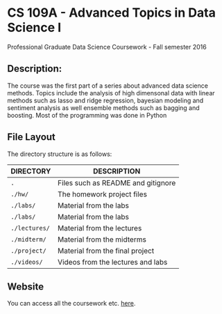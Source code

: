 # CS 109A - Advanced Topics in Data Science I
Professional Graduate Data Science Coursework - Fall semester 2016

## Description: 
The course was the first part of a series about advanced data science methods. Topics include the analysis of high dimensonal data with linear methods such as lasso and ridge regression, bayesian modeling and sentiment analysis as well ensemble methods such as bagging and boosting. Most of the programming was done in Python

## File Layout
The directory structure is as follows:

DIRECTORY           | DESCRIPTION
--------------------|----------------------
`.`                 | Files such as README and gitignore
`./hw/`             | The homework project files
`./labs/`           | Material from the labs
`./labs/`           | Material from the labs
`./lectures/`       | Material from the lectures
`./midterm/`        | Material from the midterms
`./project/`        | Material from the final project
`./videos/`         | Videos from the lectures and labs

## Website
You can access all the coursework etc. [here](https://greenore.github.io).
